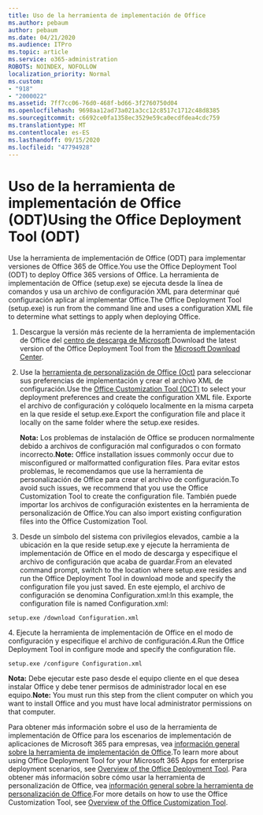 ```yaml
---
title: Uso de la herramienta de implementación de Office
ms.author: pebaum
author: pebaum
ms.date: 04/21/2020
ms.audience: ITPro
ms.topic: article
ms.service: o365-administration
ROBOTS: NOINDEX, NOFOLLOW
localization_priority: Normal
ms.custom:
- "918"
- "2000022"
ms.assetid: 7ff7cc06-76d0-468f-bd66-3f2760750d04
ms.openlocfilehash: 9698aa12ad73a021a3cc12c8517c1712c48d8385
ms.sourcegitcommit: c6692ce0fa1358ec3529e59ca0ecdfdea4cdc759
ms.translationtype: MT
ms.contentlocale: es-ES
ms.lasthandoff: 09/15/2020
ms.locfileid: "47794928"
---
```

# <a name="using-the-office-deployment-tool-odt"></a><span data-ttu-id="2d711-102">Uso de la herramienta de implementación de Office (ODT)</span><span class="sxs-lookup"><span data-stu-id="2d711-102">Using the Office Deployment Tool (ODT)</span></span>

<span data-ttu-id="2d711-103">Use la herramienta de implementación de Office (ODT) para implementar versiones de Office 365 de Office.</span><span class="sxs-lookup"><span data-stu-id="2d711-103">You use the Office Deployment Tool (ODT) to deploy Office 365 versions of Office.</span></span> <span data-ttu-id="2d711-104">La herramienta de implementación de Office (setup.exe) se ejecuta desde la línea de comandos y usa un archivo de configuración XML para determinar qué configuración aplicar al implementar Office.</span><span class="sxs-lookup"><span data-stu-id="2d711-104">The Office Deployment Tool (setup.exe) is run from the command line and uses a configuration XML file to determine what settings to apply when deploying Office.</span></span>
  
1. <span data-ttu-id="2d711-105">Descargue la versión más reciente de la herramienta de implementación de Office del [centro de descarga de Microsoft](https://go.microsoft.com/fwlink/p/?LinkID=626065).</span><span class="sxs-lookup"><span data-stu-id="2d711-105">Download the latest version of the Office Deployment Tool from the [Microsoft Download Center](https://go.microsoft.com/fwlink/p/?LinkID=626065).</span></span>

2. <span data-ttu-id="2d711-106">Use la [herramienta de personalización de Office (Oct)](https://config.office.com) para seleccionar sus preferencias de implementación y crear el archivo XML de configuración.</span><span class="sxs-lookup"><span data-stu-id="2d711-106">Use the [Office Customization Tool (OCT)](https://config.office.com) to select your deployment preferences and create the configuration XML file.</span></span> <span data-ttu-id="2d711-107">Exporte el archivo de configuración y colóquelo localmente en la misma carpeta en la que reside el setup.exe.</span><span class="sxs-lookup"><span data-stu-id="2d711-107">Export the configuration file and place it locally on the same folder where the setup.exe resides.</span></span>

    <span data-ttu-id="2d711-108">**Nota:** Los problemas de instalación de Office se producen normalmente debido a archivos de configuración mal configurados o con formato incorrecto.</span><span class="sxs-lookup"><span data-stu-id="2d711-108">**Note:** Office installation issues commonly occur due to misconfigured or malformatted configuration files.</span></span> <span data-ttu-id="2d711-109">Para evitar estos problemas, le recomendamos que use la herramienta de personalización de Office para crear el archivo de configuración.</span><span class="sxs-lookup"><span data-stu-id="2d711-109">To avoid such issues, we recommend that you use the Office Customization Tool to create the configuration file.</span></span> <span data-ttu-id="2d711-110">También puede importar los archivos de configuración existentes en la herramienta de personalización de Office.</span><span class="sxs-lookup"><span data-stu-id="2d711-110">You can also import existing configuration files into the Office Customization Tool.</span></span>

3. <span data-ttu-id="2d711-111">Desde un símbolo del sistema con privilegios elevados, cambie a la ubicación en la que reside setup.exe y ejecute la herramienta de implementación de Office en el modo de descarga y especifique el archivo de configuración que acaba de guardar.</span><span class="sxs-lookup"><span data-stu-id="2d711-111">From an elevated command prompt, switch to the location where setup.exe resides and run the Office Deployment Tool in download mode and specify the configuration file you just saved.</span></span> <span data-ttu-id="2d711-112">En este ejemplo, el archivo de configuración se denomina Configuration.xml:</span><span class="sxs-lookup"><span data-stu-id="2d711-112">In this example, the configuration file is named Configuration.xml:</span></span>

```setup.exe /download Configuration.xml```

<span data-ttu-id="2d711-113">4. Ejecute la herramienta de implementación de Office en el modo de configuración y especifique el archivo de configuración.</span><span class="sxs-lookup"><span data-stu-id="2d711-113">4.Run the Office Deployment Tool in configure mode and specify the configuration file.</span></span>

```setup.exe /configure Configuration.xml```

<span data-ttu-id="2d711-114">**Nota:** Debe ejecutar este paso desde el equipo cliente en el que desea instalar Office y debe tener permisos de administrador local en ese equipo.</span><span class="sxs-lookup"><span data-stu-id="2d711-114">**Note:** You must run this step from the client computer on which you want to install Office and you must have local administrator permissions on that computer.</span></span>

<span data-ttu-id="2d711-115">Para obtener más información sobre el uso de la herramienta de implementación de Office para los escenarios de implementación de aplicaciones de Microsoft 365 para empresas, vea [información general sobre la herramienta de implementación de Office](https://docs.microsoft.com/deployoffice/overview-office-deployment-tool).</span><span class="sxs-lookup"><span data-stu-id="2d711-115">To learn more about using Office Deployment Tool for your Microsoft 365 Apps for enterprise deployment scenarios, see [Overview of the Office Deployment Tool](https://docs.microsoft.com/deployoffice/overview-office-deployment-tool).</span></span> <span data-ttu-id="2d711-116">Para obtener más información sobre cómo usar la herramienta de personalización de Office, vea [información general sobre la herramienta de personalización de Office](https://docs.microsoft.com/DeployOffice/overview-of-the-office-customization-tool-for-click-to-run).</span><span class="sxs-lookup"><span data-stu-id="2d711-116">For more details on how to use the Office Customization Tool, see [Overview of the Office Customization Tool](https://docs.microsoft.com/DeployOffice/overview-of-the-office-customization-tool-for-click-to-run).</span></span>

